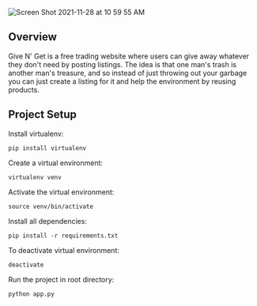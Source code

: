 ![Screen Shot 2021-11-28 at 10 59 55 AM](https://user-images.githubusercontent.com/43360976/143782055-9000fab2-beb4-4eff-b685-4baf00d32858.png)

## Overview

Give N' Get is a free trading website where users can give away whatever they don't need by posting listings. The idea is that one man's trash is another man's treasure, and so instead of just throwing out your garbage you can just create a listing for it and help the environment by reusing products.

## Project Setup

Install virtualenv:

```pip install virtualenv```

Create a virtual environment:

```virtualenv venv```

Activate the virtual environment:

```source venv/bin/activate```

Install all dependencies:

```pip install -r requirements.txt```

To deactivate virtual environment:

```deactivate```

Run the project in root directory:

```python app.py```
